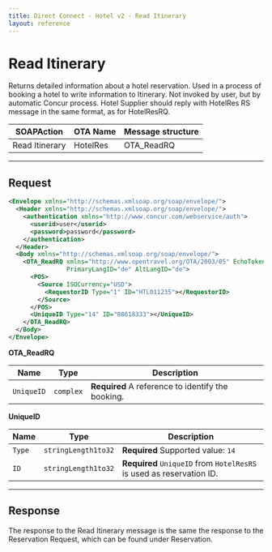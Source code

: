 ```yaml
---
title: Direct Connect - Hotel v2 - Read Itinerary
layout: reference
---
```


# Read Itinerary

Returns detailed information about a hotel reservation. Used in a process of booking a hotel to write information to Itinerary. Not invoked by user, but by automatic Concur process. Hotel Supplier should reply with HotelRes RS message in the same format, as for HotelResRQ.

|SOAPAction|OTA Name|Message structure|
|----------------|----------|-------------------|
|Read Itinerary|HotelRes|OTA_ReadRQ|

---

## Request

```xml
<Envelope xmlns="http://schemas.xmlsoap.org/soap/envelope/">
  <Header xmlns="http://schemas.xmlsoap.org/soap/envelope/">
    <authentication xmlns="http://www.concur.com/webservice/auth">
      <userid>user</userid>
      <password>password</password>
    </authentication>
  </Header>
  <Body xmlns="http://schemas.xmlsoap.org/soap/envelope/">
    <OTA_ReadRQ xmlns="http://www.opentravel.org/OTA/2003/05" EchoToken="test_request_id" Version="5.002"
                PrimaryLangID="de" AltLangID="de">
      <POS>
        <Source ISOCurrency="USD">
          <RequestorID Type="1" ID="HTL011235"></RequestorID>
        </Source>
      </POS>
      <UniqueID Type="14" ID="88618333"></UniqueID>
    </OTA_ReadRQ>
  </Body>
</Envelope>
```


**OTA_ReadRQ**

|Name|Type|Description|
|---------|------------|-------------|
|`UniqueID`|`complex`|**Required** A reference to identify the booking.|

**UniqueID**

|Name|Type|Description|
|---------|------------|-------------|
|`Type`|`stringLength1to32`|**Required** Supported value: `14`|
|`ID`|`stringLength1to32`|**Required** `UniqueID` from `HotelResRS` is used as reservation ID.|

---

## Response

The response to the Read Itinerary message is the same the response to the Reservation Request, which can be found under Reservation.

